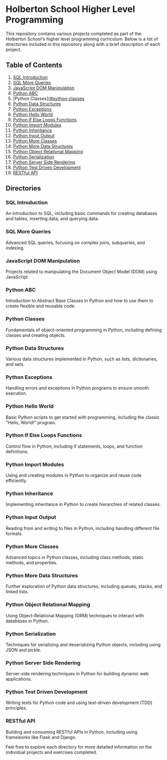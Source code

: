 # Holberton School Higher Level Programming

This repository contains various projects completed as part of the Holberton School's higher level programming curriculum. Below is a list of directories included in this repository along with a brief description of each project.

## Table of Contents
1. [SQL Introduction]([#sql_introduction](https://github.com/FlavioAvdulla/holbertonschool-higher_level_programming/tree/main/SQL_introduction))
2. [SQL More Queries]([#sql_more_queries](https://github.com/FlavioAvdulla/holbertonschool-higher_level_programming/tree/main/SQL_more_queries))
3. [JavaScript DOM Manipulation]([#javascript-dom_manipulation](https://github.com/FlavioAvdulla/holbertonschool-higher_level_programming/tree/main/javascript-dom_manipulation))
4. [Python ABC]([#python-abc](https://github.com/FlavioAvdulla/holbertonschool-higher_level_programming/tree/main/python-abc))
5. [Python Classes]([#python-classes](https://github.com/FlavioAvdulla/holbertonschool-higher_level_programming/blob/main/python-classes/README.md)
6. [Python Data Structures]([#python-data_structures](https://github.com/FlavioAvdulla/holbertonschool-higher_level_programming/tree/main/python-data_structures))
7. [Python Exceptions]([#python-exceptions](https://github.com/FlavioAvdulla/holbertonschool-higher_level_programming/tree/main/python-exceptions))
8. [Python Hello World]([#python-hello_world](https://github.com/FlavioAvdulla/holbertonschool-higher_level_programming/tree/main/python-hello_world))
9. [Python If Else Loops Functions]([#python-if_else_loops_functions](https://github.com/FlavioAvdulla/holbertonschool-higher_level_programming/tree/main/python-if_else_loops_functions))
10. [Python Import Modules]([#python-import_modules](https://github.com/FlavioAvdulla/holbertonschool-higher_level_programming/tree/main/python-import_modules))
11. [Python Inheritance]([#python-inheritance](https://github.com/FlavioAvdulla/holbertonschool-higher_level_programming/tree/main/python-inheritance))
12. [Python Input Output]([#python-input_output](https://github.com/FlavioAvdulla/holbertonschool-higher_level_programming/tree/main/python-input_output))
13. [Python More Classes]([#python-more_classes](https://github.com/FlavioAvdulla/holbertonschool-higher_level_programming/tree/main/python-more_classes))
14. [Python More Data Structures]([#python-more_data_structures](https://github.com/FlavioAvdulla/holbertonschool-higher_level_programming/tree/main/python-more_data_structures))
15. [Python Object Relational Mapping]([#python-object_relational_mapping](https://github.com/FlavioAvdulla/holbertonschool-higher_level_programming/tree/main/python-object_relational_mapping))
16. [Python Serialization]([#python-serialization](https://github.com/FlavioAvdulla/holbertonschool-higher_level_programming/tree/main/python-serialization))
17. [Python Server Side Rendering]([#python-server_side_rendering](https://github.com/FlavioAvdulla/holbertonschool-higher_level_programming/tree/main/python-server_side_rendering))
18. [Python Test Driven Development]([#python-test_driven_development](https://github.com/FlavioAvdulla/holbertonschool-higher_level_programming/tree/main/python-test_driven_development))
19. [RESTful API]([#restful-api](https://github.com/FlavioAvdulla/holbertonschool-higher_level_programming/tree/main/restful-api))

## Directories

### SQL Introduction
An introduction to SQL, including basic commands for creating databases and tables, inserting data, and querying data.

### SQL More Queries
Advanced SQL queries, focusing on complex joins, subqueries, and indexing.

### JavaScript DOM Manipulation
Projects related to manipulating the Document Object Model (DOM) using JavaScript.

### Python ABC
Introduction to Abstract Base Classes in Python and how to use them to create flexible and reusable code.

### Python Classes
Fundamentals of object-oriented programming in Python, including defining classes and creating objects.

### Python Data Structures
Various data structures implemented in Python, such as lists, dictionaries, and sets.

### Python Exceptions
Handling errors and exceptions in Python programs to ensure smooth execution.

### Python Hello World
Basic Python scripts to get started with programming, including the classic "Hello, World!" program.

### Python If Else Loops Functions
Control flow in Python, including if statements, loops, and function definitions.

### Python Import Modules
Using and creating modules in Python to organize and reuse code efficiently.

### Python Inheritance
Implementing inheritance in Python to create hierarchies of related classes.

### Python Input Output
Reading from and writing to files in Python, including handling different file formats.

### Python More Classes
Advanced topics in Python classes, including class methods, static methods, and properties.

### Python More Data Structures
Further exploration of Python data structures, including queues, stacks, and linked lists.

### Python Object Relational Mapping
Using Object-Relational Mapping (ORM) techniques to interact with databases in Python.

### Python Serialization
Techniques for serializing and deserializing Python objects, including using JSON and pickle.

### Python Server Side Rendering
Server-side rendering techniques in Python for building dynamic web applications.

### Python Test Driven Development
Writing tests for Python code and using test-driven development (TDD) principles.

### RESTful API
Building and consuming RESTful APIs in Python, including using frameworks like Flask and Django.

Feel free to explore each directory for more detailed information on the individual projects and exercises completed.

